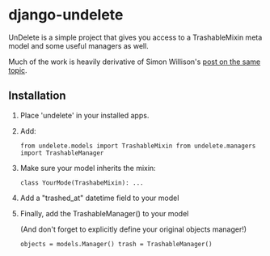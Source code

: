 django-undelete
================

UnDelete is a simple project that gives you access to a TrashableMixin meta model and some useful managers as well.

Much of the work is heavily derivative of Simon Willison's [post on the same topic](http://ltslashgt.com/2007/07/18/undelete-in-django/).

Installation
-------------

1. Place 'undelete' in your installed apps.
2. Add:

   `from undelete.models import TrashableMixin
    from undelete.managers import TrashableManager`

3. Make sure your model inherits the mixin: 

   `class YourMode(TrashabeMixin): ...`

4. Add a "trashed_at" datetime field to your model
5. Finally, add the TrashableManager() to your model 

   (And don't forget to explicitly define your original objects manager!)

   `objects = models.Manager()
    trash = TrashableManager()`

